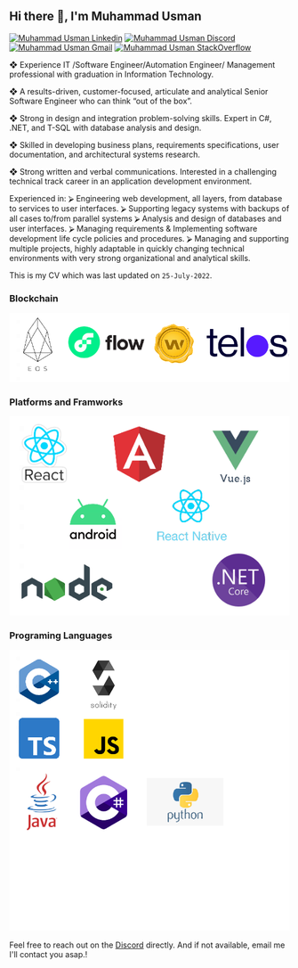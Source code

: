 <h2> Hi there 👋, I'm Muhammad Usman </h2>
    
[![Muhammad Usman Linkedin](https://img.shields.io/badge/LinkedIn-0077B5?style=for-the-badge&logo=linkedin&logoColor=white)](https://www.linkedin.com/in/muhammad-usman-19b84948/)
[![Muhammad Usman Discord](https://img.shields.io/badge/Discord-7289DA?style=for-the-badge&logo=discord&logoColor=white)](https://discordapp.com/users/Usman0096#5430)
[![Muhammad Usman Gmail](https://img.shields.io/badge/Gmail-D14836?style=for-the-badge&logo=gmail&logoColor=white)](https://mail.google.com/mail/u/usman007kust@gmail.com)
[![Muhammad Usman StackOverflow](https://img.shields.io/badge/StackOverflow-F48024?style=for-the-badge&logo=stackoverflow&logoColor=white)](https://stackoverflow.com/users/6589865/muhammad-usman)


❖	Experience IT /Software Engineer/Automation Engineer/ Management professional with graduation in Information Technology.

❖	A results-driven, customer-focused, articulate and analytical Senior Software Engineer who can think “out of the box”.

❖	Strong in design and integration problem-solving skills. Expert in C#, .NET, and T-SQL with database analysis and design.

❖	Skilled in developing business plans, requirements specifications, user documentation, and architectural systems research.

❖	Strong written and verbal communications. Interested in a challenging technical track career in an application development environment.

Experienced in:
  ⮚	Engineering web development, all layers, from database to services to user interfaces.
  ⮚	Supporting legacy systems with backups of all cases to/from parallel systems
  ⮚	Analysis and design of databases and user interfaces.
  ⮚	Managing requirements & Implementing software development life cycle policies and procedures.
  ⮚	Managing and supporting multiple projects, highly adaptable in quickly changing technical environments with very strong organizational and analytical skills.


This is my CV which was last updated on `25-July-2022`.

### Blockchain
 <img src="./images/blockchains.png" alt="Blockchain" /> 
 
### Platforms and Framworks
 <img src="./images/framwworks.png" alt="Frameworks" /> 
 
### Programing Languages
 <img src="./images/languages.png" alt="Languages" /> 

Feel free to reach out on the [Discord](https://discordapp.com/users/Usman0096#5430) directly. And if not available, email me I'll contact you asap.!
